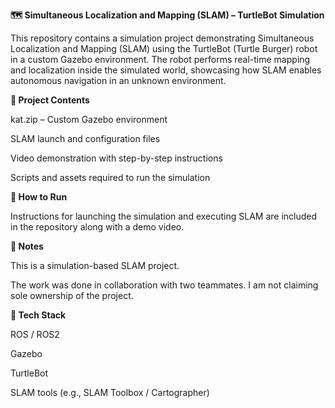 __🗺️ Simultaneous Localization and Mapping (SLAM) – TurtleBot Simulation__

This repository contains a simulation project demonstrating Simultaneous Localization and Mapping (SLAM) using the TurtleBot (Turtle Burger) robot in a custom Gazebo environment.
The robot performs real-time mapping and localization inside the simulated world, showcasing how SLAM enables autonomous navigation in an unknown environment.


**📂 Project Contents**

kat.zip – Custom Gazebo environment

SLAM launch and configuration files

Video demonstration with step-by-step instructions

Scripts and assets required to run the simulation


**🚀 How to Run**

Instructions for launching the simulation and executing SLAM are included in the repository along with a demo video.


**📝 Notes**

This is a simulation-based SLAM project.

The work was done in collaboration with two teammates. I am not claiming sole ownership of the project.


**🤖 Tech Stack**

ROS / ROS2

Gazebo

TurtleBot

SLAM tools (e.g., SLAM Toolbox / Cartographer)
